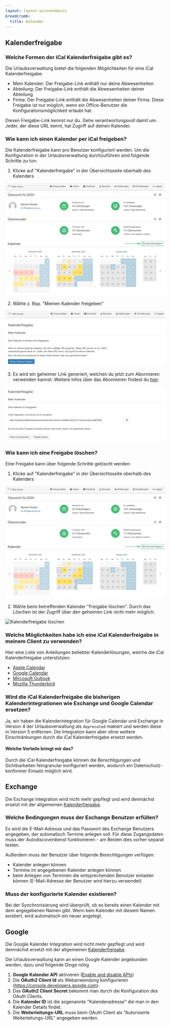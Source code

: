```yaml
---
layout: layout-wissensbasis
breadcrumb:
  title: Kalender
---
```


## Kalenderfreigabe

### Welche Formen der iCal Kalenderfreigabe gibt es?

Die Urlaubsverwaltung bietet die folgenden Möglichkeiten für eine iCal Kalenderfreigabe:

* Mein Kalender: Der Freigabe-Link enthält nur deine Abwesenheiten
* Abteilung: Der Freigabe-Link enthält die Abwesenheiten deiner Abteilung
* Firma: Der Freigabe-Link enthält die Abwesenheiten deiner Firma. Diese Freigabe ist nur möglich, wenn ein Office-Benutzer die Konfigurationsmöglichkeit erlaubt hat.

Diesen Freigabe-Link kennst nur du. Gehe verantwortungsvoll damit um. Jeder, der diese URL kennt, hat Zugriff auf deinen Kalender.

### Wie kann ich einen Kalender per iCal freigeben?

Die Kalenderfreigabe kann pro Benutzer konfiguriert werden. Um die Konfiguration in der Urlaubsverwaltung durchzuführen sind folgende Schritte zu tun:
1. Klicke auf "Kalenderfreigabe" in der Übersichtsseite oberhalb des Kalenders

![Kalenderfreigabe](kalenderfreigabe.png)

2. Wähle z. Bsp. "Meinen Kalender freigeben"

![Kalenderfreigabe aktivieren](kalenderfreigabe-aktivieren.png)

3. Es wird ein geheimer Link generiert, welchen du jetzt zum Abonnieren verwenden kannst. Weitere Infos über das Abonnieren findest du [hier](#welche-m%C3%B6glichkeiten-habe-ich-eine-ical-kalenderfreigabe-in-meinem-client-zu-verwenden).

![Kalenderfreigabe Link](kalenderfreigabe-link.png)

### Wie kann ich eine Freigabe löschen?

Eine Freigabe kann über folgende Schritte gelöscht werden:
1. Klicke auf "Kalenderfreigabe" in der Übersichtsseite oberhalb des Kalenders

![Kalenderfreigabe](kalenderfreigabe.png)

2. Wähle beim betreffenden Kalender "Freigabe löschen". Durch das Löschen ist der Zugriff über den geheimen Link nicht mehr möglich.

![Kalenderfreigabe löschen](kalenderfreigabe-löschen.png)

### Welche Möglichkeiten habe ich eine iCal Kalenderfreigabe in meinem Client zu verwenden?

Hier eine Liste von Anleitungen beliebter Kalenderlösungen, welche die iCal Kalenderfreigabe unterstützen:

* [Apple Calendar](https://support.apple.com/de-de/guide/calendar/icl1022/mac)
* [Google Calendar](https://support.google.com/calendar/answer/37100)
* [Mircosoft Outlook](https://support.microsoft.com/de-de/office/importieren-oder-abonnieren-eines-kalenders-in-outlook-com-cff1429c-5af6-41ec-a5b4-74f2c278e98c)
* [Mozilla Thunderbird](https://support.mozilla.org/de/kb/neue-kalender-erstellen#w_icalendar-ics)

### Wird die iCal Kalenderfreigabe die bisherigen Kalenderintegrationen wie Exchange und Google Calendar ersetzen?

Ja, wir haben die Kalenderintegration für Google Calendar und Exchange in Version 4 der Urlaubsverwaltung als `deprecated` makiert und werden diese in Version 5 entfernen. Die Integration kann aber ohne weitere Einschränkungen durch die iCal Kalenderfreigabe ersetzt werden.

#### Welche Vorteile bringt mir das?

Durch die iCal Kalenderfreigabe können die Berechtigungen und Sichtbarkeiten feingranular konfiguriert werden, wodurch ein Datenschutz-konformer Einsatz möglich wird.

## Exchange

<aside class="wissensbasis-info">
  <p>
    Die Exchange Integration wird nicht mehr gepflegt und wird demnächst ersetzt mit der 
    allgemeinen <a href="#kalenderfreigabe">Kalenderfreigabe</a>. 
  </p>
</aside>

### Welche Bedingungen muss der Exchange Benutzer erfüllen?

Es wird die E-Mail-Adresse und das Passwort des Exchange Benutzers angegeben,
der automatisch Termine anlegen soll. Für diese Zugangsdaten muss der
Autodiscoverdienst funktionieren - am Besten dies vorher separat testen.

Außerdem muss der Benutzer über folgende Berechtigungen verfügen:
* Kalender anlegen können
* Termine im angegebenen Kalender anlegen können
* beim Anlegen von Terminen die entsprechenden Benutzer einladen können
  (E-Mail-Adresse der Benutzer wird hierzu verwendet)


### Muss der konfigurierte Kalender existieren?

Bei der Synchronisierung wird überprüft, ob es bereits einen Kalender mit dem
angegebenen Namen gibt. Wenn kein Kalender mit diesem Namen existiert, wird
automatisch ein neuer angelegt.

## Google

<aside class="wissensbasis-info">
  <p>
    Die Google Kalender Integration wird nicht mehr gepflegt und wird demnächst ersetzt mit der 
    allgemeinen <a href="#kalenderfreigabe">Kalenderfreigabe</a>.
  </p>
</aside>

Die Urlaubsverwaltung kann an einen Google Kalender angebunden werden, dazu sind folgende Dinge nötig

1. **Google Kalender API** aktivieren ([Enable and disable APIs](https://cloud.google.com/apis/docs/enable-disable-apis))
2. Die **OAuth2 Client Id** als Webanwendung konfigurieren (https://console.developers.google.com).
3. Das **OAuth2 Client Secret** bekommt man durch die Konfiguration des OAuth Clients.
4. Die **Kalender ID** ist die sogenannte "Kalenderadresse" die man in den Kalender Details findet.
5. Die **Weiterleitungs-URL** muss beim OAuth Client als "Autorisierte Weiterleitungs-URL" angegeben werden.
